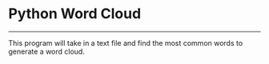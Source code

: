 # Python Word Cloud

---



This program will take in a text file and find the most common words to generate a word cloud.
